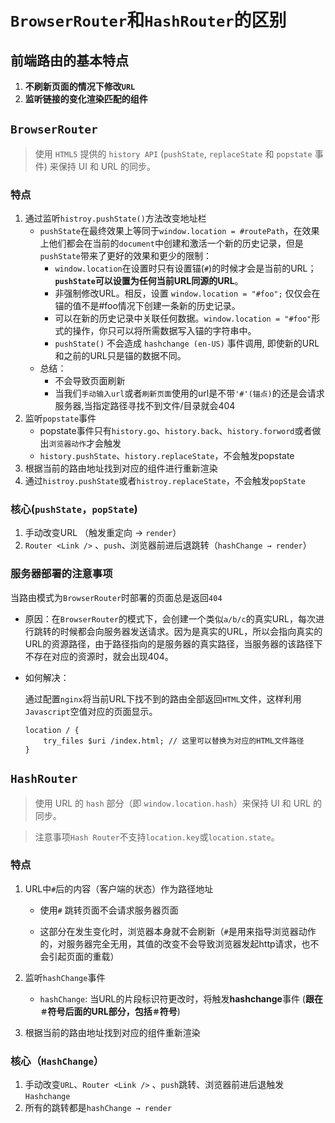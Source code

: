 # `BrowserRouter`和`HashRouter`的区别



## 前端路由的基本特点

1. **不刷新页面的情况下修改`URL`**
2. **监听链接的变化渲染匹配的组件**



## `BrowserRouter`

> 使用 `HTML5` 提供的 `history API` (`pushState`, `replaceState` 和 `popstate` 事件) 来保持 UI 和 URL 的同步。



### 特点

1. 通过监听`histroy.pushState()`方法改变地址栏
   - `pushState`在最终效果上等同于`window.location = #routePath`，在效果上他们都会在当前的`document`中创建和激活一个新的历史记录，但是`pushState`带来了更好的效果和更少的限制：
     - `window.location`在设置时只有设置锚(`#`)的时候才会是当前的URL；**`pushState`可以设置为任何当前URL同源的URL**。
     - 非强制修改URL。相反，设置 `window.location = "#foo";` 仅仅会在锚的值不是#foo情况下创建一条新的历史记录。
     - 可以在新的历史记录中关联任何数据。`window.location = "#foo"`形式的操作，你只可以将所需数据写入锚的字符串中。
     - `pushState()` 不会造成 `hashchange (en-US)` 事件调用, 即使新的URL和之前的URL只是锚的数据不同。
   - 总结：
     - 不会导致页面刷新
     - 当我们`手动输入url`或者`刷新页面`使用的url是不带`'#'(锚点)`的还是会请求服务器,当指定路径寻找不到文件/目录就会404
2. 监听`popstate`事件
   - popstate事件只有`history.go`、`history.back`、`history.forword`或者做出`浏览器动作`才会触发
   - `history.pushState`、`history.replaceState`，不会触发popstate
3. 根据当前的路由地址找到对应的组件进行重新渲染
4. 通过`histroy.pushState`或者`histroy.replaceState`，不会触发`popState`



### 核心(`pushState`，`popState`)

1. 手动改变URL （触发重定向 → `render`）
2. `Router <Link />` 、`push`、浏览器前进后退跳转（`hashChange → render`）



### 服务器部署的注意事项

当路由模式为`BrowserRouter`时部署的页面总是返回`404`

- 原因：在`BrowserRouter`的模式下，会创建一个类似`a/b/c`的真实URL，每次进行跳转的时候都会向服务器发送请求。因为是真实的URL，所以会指向真实的URL的资源路径，由于路径指向的是服务器的真实路径，当服务器的该路径下不存在对应的资源时，就会出现404。

- 如何解决：

  通过配置`nginx`将当前URL下找不到的路由全部返回`HTML`文件，这样利用`Javascript`空值对应的页面显示。

  ```nginx
  location / {
      try_files $uri /index.html; // 这里可以替换为对应的HTML文件路径
  }
  ```



## `HashRouter`

>  使用 URL 的 `hash` 部分（即 `window.location.hash`）来保持 UI 和 URL 的同步。



> 注意事项`Hash Router`不支持`location.key`或`location.state`。



### 特点

1. URL中`#`后的内容（客户端的状态）作为路径地址

   - 使用`#` 跳转页面不会请求服务器页面

   - 这部分在发生变化时，浏览器本身就不会刷新（`#`是用来指导浏览器动作的，对服务器完全无用，其值的改变不会导致浏览器发起http请求，也不会引起页面的重载）

2. 监听`hashChange`事件

   - `hashChange`: 当URL的片段标识符更改时，将触发**hashchange**事件 (**跟在`＃`符号后面的URL部分，包括`＃`符号**)

3. 根据当前的路由地址找到对应的组件重新渲染

### 核心（`HashChange`）

1. 手动改变`URL`、`Router <Link />` 、`push`跳转、浏览器前进后退触发`Hashchange`
2. 所有的跳转都是`hashChange → render`





